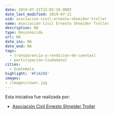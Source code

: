 ```yaml
---
date: 2019-07-21T23:02:24.000Z
date_last_modified: 2019-07-21
uid: asociacion-civil-ernesto-shneider-troller
name: Asociación Civil Ernesto Shneider Troller
description: NA
type: Desconocido
url: NA
date_ini: NA
date_end: NA
tags:
  - transparencia-y-rendicion-de-cuentas]
  - participación-ciudadana]
cities: 
  - Guatemala
highlight: '#F1A208'
images:
- /images/cover.jpg
---
```


Esta iniciativa fue realizada por:

- [Asociación Civil Ernesto Shneider Troller](/i/asociacion-civil-ernesto-shneider-troller.html)
